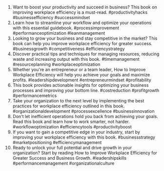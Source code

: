1. Want to boost your productivity and succeed in business? This book on improving workplace efficiency is a must-read. #productivityhacks #businessefficiency #successmindset
2. Learn how to streamline your workflow and optimize your operations with this essential guidebook. #processimprovement #performanceoptimization #leanmanagement
3. Looking to grow your business and stay competitive in the market? This book can help you improve workplace efficiency for greater success. #businessgrowth #competitiveness #efficiencystrategy
4. Discover practical tips and techniques for managing resources, reducing waste and increasing output with this book. #timemanagement #resourceplanning #workplaceoptimization
5. Whether you're an entrepreneur or a team leader, How to Improve Workplace Efficiency will help you achieve your goals and maximize profits. #leadershipdevelopment #entrepreneurmindset #profitability
6. This book provides actionable insights for optimizing your business processes and improving your bottom line. #costreduction #profitgrowth #performancemetrics
7. Take your organization to the next level by implementing the best practices for workplace efficiency outlined in this book. #organizationaldevelopment #processexcellence #businessinnovation
8. Don't let inefficient operations hold you back from achieving your goals. Read this book and learn how to work smarter, not harder. #workflowoptimization #efficiencytools #productivityboost
9. If you want to gain a competitive edge in your industry, start by improving your workplace efficiency with this book. #businessstrategy #marketpositioning #efficiencymanagement
10. Ready to unlock your full potential and drive growth in your organization? Start by reading How to Improve Workplace Efficiency for Greater Success and Business Growth. #leadershipskills #performancemanagement #organizationalculture